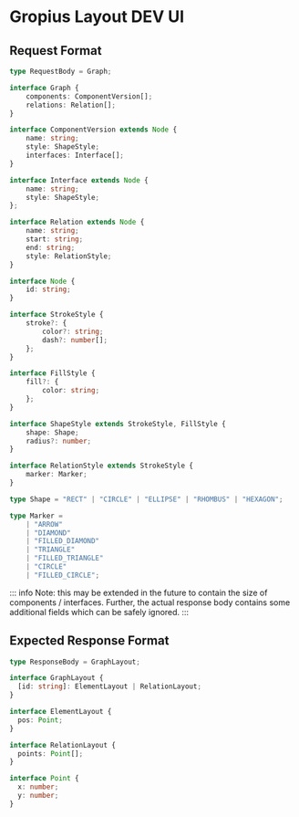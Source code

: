 # Gropius Layout DEV UI

## Request Format

```ts
type RequestBody = Graph;

interface Graph {
    components: ComponentVersion[];
    relations: Relation[];
}

interface ComponentVersion extends Node {
    name: string;
    style: ShapeStyle;
    interfaces: Interface[];
}

interface Interface extends Node {
    name: string;
    style: ShapeStyle;
};

interface Relation extends Node {
    name: string;
    start: string;
    end: string;
    style: RelationStyle;
}

interface Node {
    id: string;
}

interface StrokeStyle {
    stroke?: {
        color?: string;
        dash?: number[];
    };
}

interface FillStyle {
    fill?: {
        color: string;
    };
}

interface ShapeStyle extends StrokeStyle, FillStyle {
    shape: Shape;
    radius?: number;
}

interface RelationStyle extends StrokeStyle {
    marker: Marker;
}

type Shape = "RECT" | "CIRCLE" | "ELLIPSE" | "RHOMBUS" | "HEXAGON";

type Marker =
    | "ARROW"
    | "DIAMOND"
    | "FILLED_DIAMOND"
    | "TRIANGLE"
    | "FILLED_TRIANGLE"
    | "CIRCLE"
    | "FILLED_CIRCLE";
```

::: info
Note: this may be extended in the future to contain the size of components / interfaces.
Further, the actual response body contains some additional fields which can be safely ignored.
:::



## Expected Response Format

```ts
type ResponseBody = GraphLayout;

interface GraphLayout {
  [id: string]: ElementLayout | RelationLayout;
}

interface ElementLayout {
  pos: Point;
}

interface RelationLayout {
  points: Point[];
}

interface Point {
  x: number;
  y: number;
}
```
